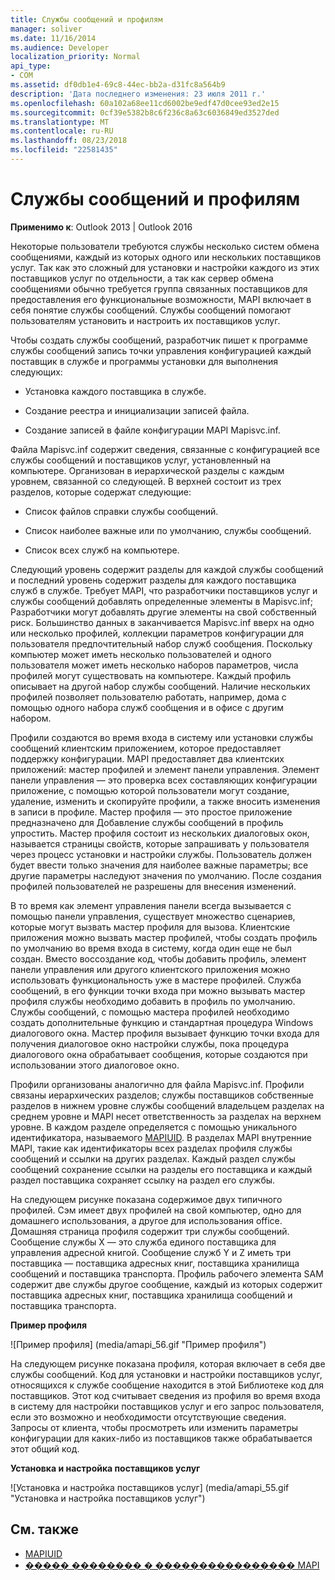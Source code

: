 ```yaml
---
title: Службы сообщений и профилям
manager: soliver
ms.date: 11/16/2014
ms.audience: Developer
localization_priority: Normal
api_type:
- COM
ms.assetid: df0db1e4-69c8-44ec-bb2a-d31fc8a564b9
description: 'Дата последнего изменения: 23 июля 2011 г.'
ms.openlocfilehash: 60a102a68ee11cd6002be9edf47d0cee93ed2e15
ms.sourcegitcommit: 0cf39e5382b8c6f236c8a63c6036849ed3527ded
ms.translationtype: MT
ms.contentlocale: ru-RU
ms.lasthandoff: 08/23/2018
ms.locfileid: "22581435"
---
```

# <a name="message-services-and-profiles"></a>Службы сообщений и профилям
  
**Применимо к**: Outlook 2013 | Outlook 2016 
  
Некоторые пользователи требуются службы несколько систем обмена сообщениями, каждый из которых одного или нескольких поставщиков услуг. Так как это сложный для установки и настройки каждого из этих поставщиков услуг по отдельности, а так как сервер обмена сообщениями обычно требуется группа связанных поставщиков для предоставления его функциональные возможности, MAPI включает в себя понятие службы сообщений. Службы сообщений помогают пользователям установить и настроить их поставщиков услуг.
  
Чтобы создать службы сообщений, разработчик пишет к программе службы сообщений запись точки управления конфигурацией каждый поставщик в службе и программы установки для выполнения следующих:
  
- Установка каждого поставщика в службе.
    
- Создание реестра и инициализации записей файла.
    
- Создание записей в файле конфигурации MAPI Mapisvc.inf.
    
Файла Mapisvc.inf содержит сведения, связанные с конфигурацией все службы сообщений и поставщиков услуг, установленный на компьютере. Организован в иерархической разделы с каждым уровнем, связанной со следующей. В верхней состоит из трех разделов, которые содержат следующие: 
  
- Список файлов справки службы сообщений.
    
- Список наиболее важные или по умолчанию, службы сообщений.
    
- Список всех служб на компьютере.
    
Следующий уровень содержит разделы для каждой службы сообщений и последний уровень содержит разделы для каждого поставщика служб в службе. Требует MAPI, что разработчики поставщиков услуг и службы сообщений добавлять определенные элементы в Mapisvc.inf; Разработчики могут добавлять другие элементы на свой собственный риск. Большинство данных в заканчивается Mapisvc.inf вверх на одно или несколько профилей, коллекции параметров конфигурации для пользователя предпочтительный набор служб сообщения. Поскольку компьютер может иметь несколько пользователей и одного пользователя может иметь несколько наборов параметров, числа профилей могут существовать на компьютере. Каждый профиль описывает на другой набор службы сообщений. Наличие нескольких профилей позволяет пользователю работать, например, дома с помощью одного набора служб сообщения и в офисе с другим набором.
  
Профили создаются во время входа в систему или установки службы сообщений клиентским приложением, которое предоставляет поддержку конфигурации. MAPI предоставляет два клиентских приложений: мастер профилей и элемент панели управления. Элемент панели управления — это проверка всех составляющих конфигурации приложение, с помощью которой пользователи могут создание, удаление, изменить и скопируйте профили, а также вносить изменения в записи в профиле. Мастер профиля — это простое приложение предназначено для Добавление службы сообщений в профиль упростить. Мастер профиля состоит из нескольких диалоговых окон, называется страницы свойств, которые запрашивать у пользователя через процесс установки и настройки службы. Пользователь должен будет ввести только значения для наиболее важные параметры; все другие параметры наследуют значения по умолчанию. После создания профилей пользователей не разрешены для внесения изменений. 
  
В то время как элемент управления панели всегда вызывается с помощью панели управления, существует множество сценариев, которые могут вызвать мастер профиля для вызова. Клиентские приложения можно вызвать мастер профилей, чтобы создать профиль по умолчанию во время входа в систему, когда один еще не был создан. Вместо воссоздание код, чтобы добавить профиль, элемент панели управления или другого клиентского приложения можно использовать функциональность уже в мастере профилей. Служба сообщений, в его функции точки входа при можно вызывать мастер профиля службы необходимо добавить в профиль по умолчанию. Службы сообщений, с помощью мастера профилей необходимо создать дополнительные функцию и стандартная процедура Windows диалогового окна. Мастер профиля вызывает функцию точки входа для получения диалоговое окно настройки службы, пока процедура диалогового окна обрабатывает сообщения, которые создаются при использовании этого диалоговое окно. 
  
Профили организованы аналогично для файла Mapisvc.inf. Профили связаны иерархических разделов; службы поставщиков собственные разделов в нижнем уровне службы сообщений владельцем разделах на среднем уровне и MAPI несет ответственность за разделах на верхнем уровне. В каждом разделе определяется с помощью уникального идентификатора, называемого [MAPIUID](mapiuid.md). В разделах MAPI внутренние MAPI, такие как идентификаторы всех разделах профиля службы сообщений и ссылки на других разделах. Каждый раздел службы сообщений сохранение ссылки на разделы его поставщика и каждый раздел поставщика сохраняет ссылку на раздел его службы. 
  
На следующем рисунке показана содержимое двух типичного профилей. Сэм имеет двух профилей на свой компьютер, одно для домашнего использования, а другое для использования office. Домашняя страница профиля содержит три службы сообщений. Сообщение службы X — это служба единого поставщика для управления адресной книгой. Сообщение служб Y и Z иметь три поставщика — поставщика адресных книг, поставщика хранилища сообщений и поставщика транспорта. Профиль рабочего элемента SAM содержит две службы другое сообщение, каждый из которых содержит поставщика адресных книг, поставщика хранилища сообщений и поставщика транспорта. 
  
**Пример профиля**
  
![Пример профиля] (media/amapi_56.gif "Пример профиля")
  
На следующем рисунке показана профиля, которая включает в себя две службы сообщений. Код для установки и настройки поставщиков услуг, относящихся к службе сообщение находится в этой Библиотеке код для поставщиков. Этот код считывает сведения из профиля во время входа в систему для настройки поставщиков услуг и его запрос пользователя, если это возможно и необходимости отсутствующие сведения. Запросы от клиента, чтобы просмотреть или изменить параметры конфигурации для каких-либо из поставщиков также обрабатывается этот общий код.
  
**Установка и настройка поставщиков услуг**
  
![Установка и настройка поставщиков услуг] (media/amapi_55.gif "Установка и настройка поставщиков услуг")
  
## <a name="see-also"></a>См. также

- [MAPIUID](mapiuid.md)
- [����� �������� � ���������������� MAPI](mapi-programming-overview.md)

